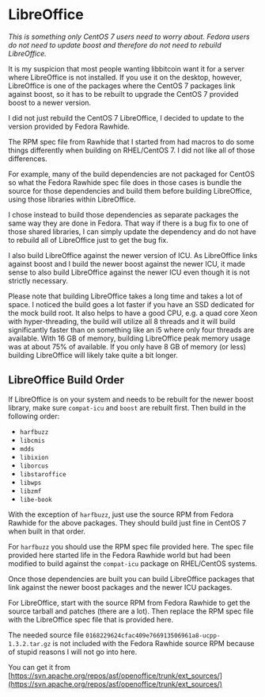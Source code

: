 # LibreOffice

*This is something only CentOS 7 users need to worry about. Fedora users do not
need to update boost and therefore do not need to rebuild LibreOffice.*

It is my suspicion that most people wanting libbitcoin want it for a server
where LibreOffice is not installed. If you use it on the desktop, however,
LibreOffice is one of the packages where the CentOS 7 packages link against
boost, so it has to be rebuilt to upgrade the CentOS 7 provided boost to a
newer version.

I did not just rebuild the CentOS 7 LibreOffice, I decided to update to the
version provided by Fedora Rawhide.

The RPM spec file from Rawhide that I started from had macros to do some things
differently when building on RHEL/CentOS 7. I did not like all of those
differences.

For example, many of the build dependencies are not packaged for CentOS so what
the Fedora Rawhide spec file does in those cases is bundle the source for those
dependencies and build them before building LibreOffice, using those libraries
within LibreOffice.

I chose instead to build those dependencies as separate packages the same way
they are done in Fedora. That way if there is a bug fix to one of those
shared libraries, I can simply update the dependency and do not have to rebuild
all of LibreOffice just to get the bug fix.

I also build LibreOffice against the newer version of ICU. As LibreOffice links
against boost and I build the newer boost against the newer ICU, it made sense
to also build LibreOffice against the newer ICU even though it is not strictly
necessary.

Please note that building LibreOffice takes a long time and takes a lot of
space. I noticed the build goes a lot faster if you have an SSD dedicated for
the mock build root. It also helps to have a good CPU, e.g. a quad core Xeon
with hyper-threading, the build will utilize all 8 threads and it will build
significantly faster than on something like an i5 where only four threads are
available. With 16 GB of memory, building LibreOffice peak memory usage was
at about 75% of available. If you only have 8 GB of memory (or less) building
LibreOffice will likely take quite a bit longer.

## LibreOffice Build Order

If LibreOffice is on your system and needs to be rebuilt for the newer boost
library, make sure `compat-icu` and `boost` are rebuilt first. Then build in
the following order:

* `harfbuzz`
* `libcmis`
* `mdds`
* `libixion`
* `liborcus`
* `libstaroffice`
* `libwps`
* `libzmf`
* `libe-book`

With the exception of `harfbuzz`, just use the source RPM from Fedora Rawhide
for the above packages. They should build just fine in CentOS 7 when built in
that order.

For `harfbuzz` you should use the RPM spec file provided here. The spec file
provided here started life in the Fedora Rawhide world but had been modified
to build against the `compat-icu` package on RHEL/CentOS systems.

Once those dependencies are built you can build LibreOffice packages that link
against the newer boost packages and the newer ICU packages.

For LibreOffice, start with the source RPM from Fedora Rawhide to get the
source tarball and patches (there are a lot). Then replace the RPM spec file
with the LibreOffice spec file that is provided here.

The needed source file `0168229624cfac409e766913506961a8-ucpp-1.3.2.tar.gz` is
not included with the Fedora Rawhide source RPM because of stupid reasons I
will not go into here.

You can get it from [https://svn.apache.org/repos/asf/openoffice/trunk/ext_sources/](https://svn.apache.org/repos/asf/openoffice/trunk/ext_sources/)
